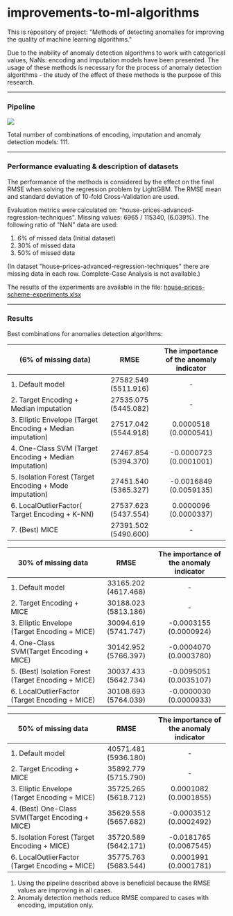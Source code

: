 # improvements-to-ml-algorithms

This is repository of project: "Methods of detecting anomalies for improving the quality of machine learning algorithms."

Due to the inability of anomaly detection algorithms to work with categorical values, NaNs: encoding and imputation models have been presented. The usage of these methods is necessary for the process of anomaly detection algorithms - the study of the effect of these methods is the purpose of this research.

* * *

### Pipeline

![](https://user-images.githubusercontent.com/48650320/136623212-9575eb61-1244-4398-8510-6e16bbbb06cc.png)

Total number of combinations of encoding, imputation and anomaly detection models: 111.
* * *

### Performance evaluating & description of datasets

The performance of the methods is considered by the effect on the final RMSE when solving the regression problem by LightGBM. The RMSE mean and standard deviation of 10-fold Cross-Validation are used.

Evaluation metrics were calculated on: "house-prices-advanced-regression-techniques". Missing values: 6965 / 115340, (6.039%). The following ratio of "NaN" data are used:

1.  6% of missed data (Initial dataset)
2.  30% of missed data
3.  50% of missed data

(In dataset "house-prices-advanced-regression-techniques" there are missing data in each row. Complete-Case Analysis is not available.)

The results of the experiments are available in the file: [house-prices-scheme-experiments.xlsx](https://github.com/georgii-nigm/Improvements-to-ML-algorithms/blob/master/house-prices-scheme-experiments.xlsx)

* * *

### Results

Best combinations for anomalies detection algorithms:

| (6% of missing data)                                       |         RMSE         | The importance of the anomaly indicator |
|------------------------------------------------------------|:--------------------:|:---------------------------------------:|
| 1. Default model                                           | 27582.549 (5511.916) | -                                       |
| 2. Target Encoding + Median imputation                     | 27535.075 (5445.082) | -                                     |
| 3. Elliptic Envelope (Target Encoding + Median imputation) | 27517.042 (5544.918) | 0.0000518 (0.0000541)                   |
| 4. One-Class SVM (Target Encoding + Median imputation)     | 27467.854 (5394.370) | -0.0000723 (0.0001001)                  |
| 5. Isolation Forest (Target Encoding + Mode imputation)    | 27451.540 (5365.327) | -0.0016849 (0.0059135)                  |
| 6. LocalOutlierFactor( Target Encoding + K-NN)             | 27537.623 (5437.554) | 0.0000096 (0.0000337)                   |
| 7. (Best) MICE                                             | 27391.502 (5490.600) | -                                       |


|     30% of missing data                               |           RMSE       |     The importance of the anomaly indicator    |
|-------------------------------------------------------|:--------------------:|:----------------------------------------------:|
| 1. Default model                                      | 33165.202 (4617.468) | -                                              |
| 2. Target Encoding + MICE                             | 30188.023 (5813.186) | -                                              |
| 3. Elliptic Envelope (Target Encoding + MICE)         | 30094.619 (5741.747) | -0.0003155 (0.0000924)                         |
| 4. One-Class SVM(Target Encoding + MICE)              | 30142.952 (5766.397) | -0.0004070 (0.0003780)                         |
| 5. (Best) Isolation Forest (Target   Encoding + MICE) | 30037.433 (5642.734) | -0.0095051 (0.0035107)                         |
| 6. LocalOutlierFactor (Target   Encoding + MICE)      | 30108.693 (5764.039) | -0.0000030 (0.0000933)                         |

|     50% of missing data                           |           RMSE       |     The importance of the anomaly indicator    |
|---------------------------------------------------|:--------------------:|:----------------------------------------------:|
| 1. Default model                                  | 40571.481 (5936.180) | -                                              |
| 2. Target Encoding + MICE                         | 35892.779 (5715.790) | -                                              |
| 3. Elliptic Envelope   (Target Encoding + MICE)   | 35725.265 (5618.712) | 0.0001082 (0.0001855)                          |
| 4. (Best) One-Class   SVM(Target Encoding + MICE) | 35629.558 (5657.682) | -0.0003512 (0.0002492)                         |
| 5. Isolation Forest (Target   Encoding + MICE)    | 35720.589 (5642.171) | -0.0181765 (0.0067545)                         |
| 6. LocalOutlierFactor (Target   Encoding + MICE)  | 35775.763 (5683.544) | 0.0001991 (0.0001781)                          |


1. Using the pipeline described above is beneficial because the RMSE values are improving in all cases.
2. Anomaly detection methods reduce RMSE compared to cases with encoding, imputation only.
